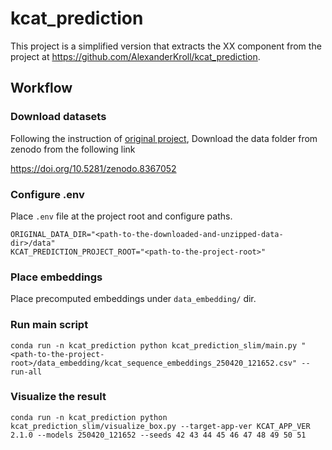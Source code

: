 # kcat_prediction

This project is a simplified version that extracts the XX component from the project
at https://github.com/AlexanderKroll/kcat_prediction.

## Workflow

### Download datasets

Following the instruction of [original project](https://github.com/AlexanderKroll/kcat_prediction), 
Download the data folder from zenodo from the following link

https://doi.org/10.5281/zenodo.8367052

### Configure .env

Place `.env` file at the project root and configure paths.

```shell
ORIGINAL_DATA_DIR="<path-to-the-downloaded-and-unzipped-data-dir>/data"
KCAT_PREDICTION_PROJECT_ROOT="<path-to-the-project-root>"
```

### Place embeddings

Place precomputed embeddings under `data_embedding/` dir.

### Run main script

```shell
conda run -n kcat_prediction python kcat_prediction_slim/main.py "<path-to-the-project-root>/data_embedding/kcat_sequence_embeddings_250420_121652.csv" --run-all
```

### Visualize the result

```shell
conda run -n kcat_prediction python  kcat_prediction_slim/visualize_box.py --target-app-ver KCAT_APP_VER  2.1.0 --models 250420_121652 --seeds 42 43 44 45 46 47 48 49 50 51
```
